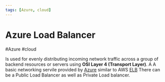 ```yaml
---
tags: [Azure, cloud]
---
```

# Azure Load Balancer
#Azure #cloud 

Is used for evenly distributing incoming network traffic across a group of backend resources or servers using **OSI Layer 4 (Transport Layer)**. A A basic networking servile provided by [Azure](Cloud%20Computing/Azure/Azure.md) similar to AWS [ELB](Cloud%20Computing/AWS/Compute/ELB.md) There can be a Public Load Balancer as well as Private Load balancer.
